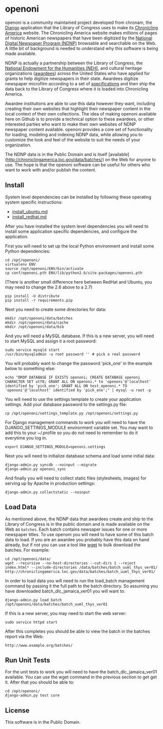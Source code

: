 openoni
=======

openoni is a community maintained project developed from chronam, the [Django](http://djangoproject.com) application that the 
Library of Congress uses to make its 
[Chronicling America](http://chroniclingamerica.loc.gov) website.
The Chronicling America website makes millions of pages of historic American 
newspapers that have been digitized by the 
[National Digital Newspaper Program (NDNP)](http://www.loc.gov/ndnp/) 
browsable and searchable on the Web. A little bit of background is needed to 
understand why this software is being made available.

NDNP is actually a partnership between the Library of Congress, the 
[National Endowment for the Humanities (NEH)](http://www.neh.gov), and 
cultural heritage organizations
([awardees](http://chroniclingamerica.loc.gov/awardees/)) across the 
United States who have applied for grants to help digitize newspapers 
in their state. Awardees digitize newspaper microfilm according 
to a set of [specifications](http://www.loc.gov/ndnp/guidelines/)
and then ship the data back to the Library of Congress where it is 
loaded into Chronicling America. 

Awardee institutions are able to use this data however
they want, including creating their own websites that highlight their 
newspaper content in the local context of their own collections. The idea of
making openoni available here on Github is to provide a technical option to 
these awardees, or other interested parties who want to make their own websites 
of NDNP newspaper content available. openoni provides a core set of functionality 
for loading, modeling and indexing NDNP data, while allowing you to customize 
the look and feel of the website to suit the needs of your organization. 

The NDNP data is in the Public Domain and is itself [available]
(http://chroniclingamerica.loc.gov/data/batches/) on the Web for anyone to use.
The hope is that the openoni software can be useful for others who want to 
work with and/or publish the content.

Install
-------

System level dependencies can be installed by following these operating system 
specific instructions:

* [install_ubuntu.md](https://github.com/open-oni/openoni/blob/master/install_ubuntu.md)
* [install_redhat.md](https://github.com/open-oni/openoni/blob/master/install_redhat.md)

After you have installed the system level dependencies you will need to 
install some application specific dependencies, and configure the application.

First you will need to set up the local Python environment and install some
Python dependencies:

    cd /opt/openoni/
    virtualenv ENV
    source /opt/openoni/ENV/bin/activate
    cp conf/openoni.pth ENV/lib/python2.6/site-packages/openoni.pth

(There is another small difference here between RedHat and Ubuntu, you may need to change the 2.6 above to a 2.7)

    pip install -U distribute
    pip install -r requirements.pip

Next you need to create some directories for data:

    mkdir /opt/openoni/data/batches
    mkdir /opt/openoni/data/cache
    mkdir /opt/openoni/data/bib

And you will need a MySQL database. If this is a new server, you will need to
start MySQL and assign it a root password:

    sudo service mysqld start
    /usr/bin/mysqladmin -u root password '' # pick a real password
    
You will probably want to change the password 'pick_one' in the example below
to something else:

    echo "DROP DATABASE IF EXISTS openoni; CREATE DATABASE openoni CHARACTER SET utf8; GRANT ALL ON openoni.* to 'openoni'@'localhost' identified by 'pick_one'; GRANT ALL ON test_openoni.* TO 'openoni'@'localhost' identified by 'pick_one';" | mysql -u root -p

You will need to use the settings template to create your application settings.
Add your database password to the settings.py file:

    cp /opt/openoni/settings_template.py /opt/openoni/settings.py

For Django management commands to work you will need to have the
DJANGO_SETTINGS_MODULE environment variable set. You may want to add 
this to your ~/.profile so you do not need to remember to do it 
everytime you log in.

    export DJANGO_SETTINGS_MODULE=openoni.settings


Next you will need to initialize database schema and load some initial data:

    django-admin.py syncdb --noinput --migrate
    django-admin.py openoni_sync

And finally you will need to collect static files (stylesheets, images) 
for serving up by Apache in production settings:

    django-admin.py collectstatic --noinput

Load Data
--------

As mentioned above, the NDNP data that awardees create and ship to the Library
of Congress is in the public domain and is made available on the Web as 
`batches`. Each batch contains newsaper issues for one or more newspaper 
titles. To use openoni you will need to have some of this batch data to load. If
you are an awardee you probably have this data on hand already, but if not
you can use a tool like [wget](http://www.gnu.org/software/wget/) to bulk 
download the batches. For example:

    cd /opt/openoni/data/
    wget --recursive --no-host-directories --cut-dirs 1 --reject index.html* --include-directories /data/batches/batch_uuml_thys_ver01/ http://chroniclingamerica.loc.gov/data/batches/batch_uuml_thys_ver01/

In order to load data you will need to run the load_batch management command by
passing it the full path to the batch directory. So assuming you have downloaded
batch_dlc_jamaica_ver01 you will want to:

    django-admin.py load_batch /opt/openoni/data/batches/batch_uuml_thys_ver01

If this is a new server, you may need to start the web server:

    sudo service httpd start

After this completes you should be able to view the batch in the batches report
via the Web:

    http://www.example.org/batches/

Run Unit Tests
--------------

For the unit tests to work you will need to have the batch_dlc_jamaica_ver01
available. You can use the wget command in the previous section to get get it.
After that you should be able to:

    cd /opt/openoni/
    django-admin.py test core

License
-------

This software is in the Public Domain.
